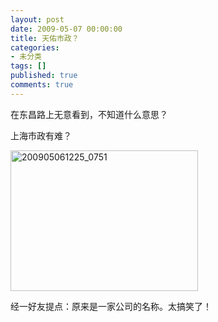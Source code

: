 ```yaml
---
layout: post
date: 2009-05-07 00:00:00
title: 天佑市政？
categories:
- 未分类
tags: []
published: true
comments: true
---
```

<p>在东昌路上无意看到，不知道什么意思？</p>

<p>上海市政有难？</p>

<p><img class="alignnone size-medium wp-image-481" title="200905061225_0751" src="{{site.url}}/media/2009/05/200905061225_0751-300x225.jpg" alt="200905061225_0751" width="300" height="225" /></p>

<p>经一好友提点：原来是一家公司的名称。太搞笑了！</p>
